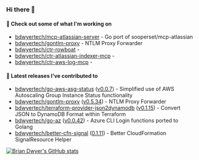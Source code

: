 ### Hi there 👋



#### 🔭 Check out some of what I'm working on

- [bdwyertech/mcp-atlassian-server](https://github.com/bdwyertech/mcp-atlassian-server) - Go port of sooperset/mcp-atlassian
- [bdwyertech/gontlm-proxy](https://github.com/bdwyertech/gontlm-proxy) - NTLM Proxy Forwarder
- [bdwyertech/ctr-rowboat](https://github.com/bdwyertech/ctr-rowboat) - 
- [bdwyertech/ctr-atlassian-indexer-mcp](https://github.com/bdwyertech/ctr-atlassian-indexer-mcp) - 
- [bdwyertech/ctr-aws-log-mcp](https://github.com/bdwyertech/ctr-aws-log-mcp) - 

####  🔭  Latest releases I've contributed to

- [bdwyertech/go-aws-asg-status](https://github.com/bdwyertech/go-aws-asg-status) ([v0.0.7](https://github.com/bdwyertech/go-aws-asg-status/releases/tag/v0.0.7)) - Simplified use of AWS Autoscaling Group Instance Status functionality
- [bdwyertech/gontlm-proxy](https://github.com/bdwyertech/gontlm-proxy) ([v0.5.34](https://github.com/bdwyertech/gontlm-proxy/releases/tag/v0.5.34)) - NTLM Proxy Forwarder
- [bdwyertech/terraform-provider-json2dynamodb](https://github.com/bdwyertech/terraform-provider-json2dynamodb) ([v0.1.15](https://github.com/bdwyertech/terraform-provider-json2dynamodb/releases/tag/v0.1.15)) - Convert JSON to DynamoDB Format within Terraform
- [bdwyertech/go-az](https://github.com/bdwyertech/go-az) ([v0.0.42](https://github.com/bdwyertech/go-az/releases/tag/v0.0.42)) - Azure CLI Login functions ported to Golang
- [bdwyertech/better-cfn-signal](https://github.com/bdwyertech/better-cfn-signal) ([0.1.11](https://github.com/bdwyertech/better-cfn-signal/releases/tag/0.1.11)) - Better CloudFormation SignalResource Helper

[![Brian Dwyer's GitHub stats](https://github-readme-stats.vercel.app/api?username=bdwyertech&show_icons=true&theme=gruvbox)](https://bdwyertech.net)